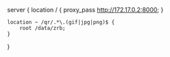 server {
    location / {
        proxy_pass http://172.17.0.2:8000;
    }

    location ~ /qr/.*\.(gif|jpg|png)$ {
        root /data/zrb;
    }
}